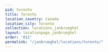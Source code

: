 ```yaml
---
pid: toronto
title: Toronto
location_country: Canada
location_city: Toronto
collection: locations_janbrueghel
layout: locationpage_janbrueghel
order: '012'
permalink: "/janbrueghel/locations/toronto/"
---
```

